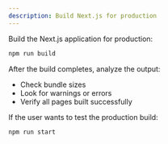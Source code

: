 ```yaml
---
description: Build Next.js for production
---
```


Build the Next.js application for production:

```bash
npm run build
```

After the build completes, analyze the output:
- Check bundle sizes
- Look for warnings or errors
- Verify all pages built successfully

If the user wants to test the production build:
```bash
npm run start
```
